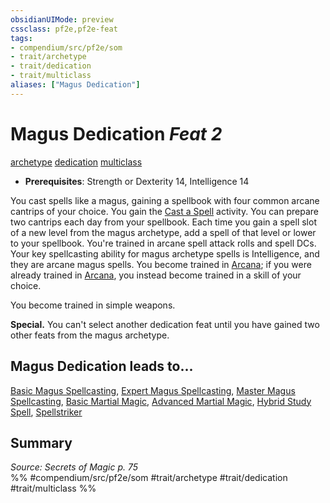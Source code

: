 ```yaml
---
obsidianUIMode: preview
cssclass: pf2e,pf2e-feat
tags:
- compendium/src/pf2e/som
- trait/archetype
- trait/dedication
- trait/multiclass
aliases: ["Magus Dedication"]
---
```

# Magus Dedication  *Feat 2*  
[archetype](/rules/traits/archetype.md)  [dedication](/rules/traits/dedication.md)  [multiclass](/rules/traits/multiclass.md)  

- **Prerequisites**: Strength or Dexterity 14, Intelligence 14

You cast spells like a magus, gaining a spellbook with four common arcane cantrips of your choice. You gain the [Cast a Spell](/rules/actions/cast-a-spell.md) activity. You can prepare two cantrips each day from your spellbook. Each time you gain a spell slot of a new level from the magus archetype, add a spell of that level or lower to your spellbook. You're trained in arcane spell attack rolls and spell DCs. Your key spellcasting ability for magus archetype spells is Intelligence, and they are arcane magus spells. You become trained in [Arcana](/compendium/skills.md#Arcana); if you were already trained in [Arcana](/compendium/skills.md#Arcana), you instead become trained in a skill of your choice.

You become trained in simple weapons.

**Special.** You can't select another dedication feat until you have gained two other feats from the magus archetype.

## Magus Dedication leads to...

[Basic Magus Spellcasting](/compendium/feats/basic-magus-spellcasting-som.md), [Expert Magus Spellcasting](/compendium/feats/expert-magus-spellcasting-som.md), [Master Magus Spellcasting](/compendium/feats/master-magus-spellcasting-som.md), [Basic Martial Magic](/compendium/feats/basic-martial-magic-som.md), [Advanced Martial Magic](/compendium/feats/advanced-martial-magic-som.md), [Hybrid Study Spell](/compendium/feats/hybrid-study-spell-som.md), [Spellstriker](/compendium/feats/spellstriker-som.md)

## Summary

*Source: Secrets of Magic p. 75*  
%% #compendium/src/pf2e/som #trait/archetype #trait/dedication #trait/multiclass %%